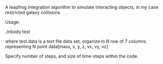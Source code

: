 A leapfrog integration algorithm to simulate interacting objects, in my case restricted galaxy collisions. 

Usage:

./nbody test

where test.data is a text file data set, organize in N row of 7 columns representing N point data[mass, x, y, z, vx, vy, vz]

Specify number of steps, and size of time-steps within the code. 

